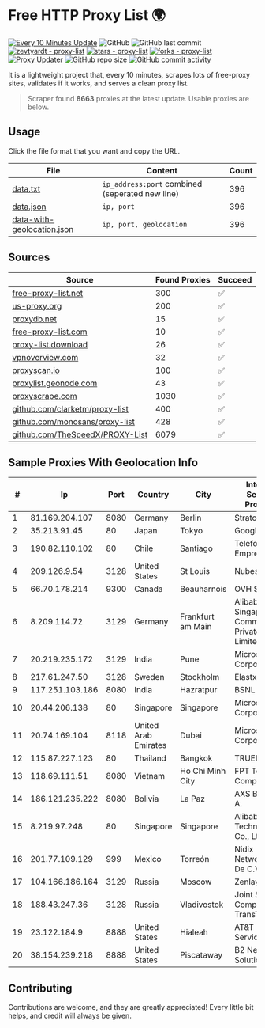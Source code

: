 
# Free HTTP Proxy List 🌍

[![Every 10 Minutes Update](https://github.com/mertguvencli/http-proxy-list/actions/workflows/main.yml/badge.svg?branch=main)](https://github.com/mertguvencli/http-proxy-list/actions/workflows/main.yml)
![GitHub](https://img.shields.io/github/license/mertguvencli/http-proxy-list)
![GitHub last commit](https://img.shields.io/github/last-commit/mertguvencli/http-proxy-list)
[![zevtyardt - proxy-list](https://img.shields.io/static/v1?label=zevtyardt&message=proxy-list&color=blue&logo=github)](https://github.com/zevtyardt/proxy-list "Go to GitHub repo")
[![stars - proxy-list](https://img.shields.io/github/stars/zevtyardt/proxy-list?style=social)](https://github.com/zevtyardt/proxy-list)
[![forks - proxy-list](https://img.shields.io/github/forks/zevtyardt/proxy-list?style=social)](https://github.com/zevtyardt/proxy-list)
[![Proxy Updater](https://github.com/zevtyardt/proxy-list/workflows/Proxy%20Updater/badge.svg)](https://github.com/zevtyardt/proxy-list/actions?query=workflow:"Proxy+Updater")
![GitHub repo size](https://img.shields.io/github/repo-size/zevtyardt/proxy-list)
[![GitHub commit activity](https://img.shields.io/github/commit-activity/m/zevtyardt/proxy-list?logo=commits)](https://github.com/zevtyardt/proxy-list/commits/main)

It is a lightweight project that, every 10 minutes, scrapes lots of free-proxy sites, validates if it works, and serves a clean proxy list.

> Scraper found **8663** proxies at the latest update. Usable proxies are below.

## Usage

Click the file format that you want and copy the URL.

|File|Content|Count|
|----|-------|-----|
|[data.txt](https://raw.githubusercontent.com/mertguvencli/http-proxy-list/main/proxy-list/data.txt)|`ip_address:port` combined (seperated new line)|396|
|[data.json](https://raw.githubusercontent.com/mertguvencli/http-proxy-list/main/proxy-list/data.json)|`ip, port`|396|
|[data-with-geolocation.json](https://raw.githubusercontent.com/mertguvencli/http-proxy-list/main/proxy-list/data-with-geolocation.json)|`ip, port, geolocation`|396|

## Sources

|Source|Found Proxies|Succeed|
|------|-------------|-------|
|[free-proxy-list.net](https://free-proxy-list.net)|300|✅|
|[us-proxy.org](https://www.us-proxy.org)|200|✅|
|[proxydb.net](http://proxydb.net)|15|✅|
|[free-proxy-list.com](https://free-proxy-list.com/?page=&port=&type%5B%5D=http&type%5B%5D=https&up_time=0&search=Search)|10|✅|
|[proxy-list.download](https://www.proxy-list.download/HTTP)|26|✅|
|[vpnoverview.com](https://vpnoverview.com/privacy/anonymous-browsing/free-proxy-servers)|32|✅|
|[proxyscan.io](https://www.proxyscan.io)|100|✅|
|[proxylist.geonode.com](https://proxylist.geonode.com/api/proxy-list?limit=300&page=1&sort_by=lastChecked&sort_type=desc&protocols=http,https)|43|✅|
|[proxyscrape.com](https://api.proxyscrape.com/v2/?request=displayproxies&protocol=http&timeout=10000&country=all&ssl=all&anonymity=all)|1030|✅|
|[github.com/clarketm/proxy-list](https://raw.githubusercontent.com/clarketm/proxy-list/master/proxy-list-raw.txt)|400|✅|
|[github.com/monosans/proxy-list](https://raw.githubusercontent.com/monosans/proxy-list/main/proxies/http.txt)|428|✅|
|[github.com/TheSpeedX/PROXY-List](https://raw.githubusercontent.com/TheSpeedX/PROXY-List/master/http.txt)|6079|✅|


## Sample Proxies With Geolocation Info

|#|Ip|Port|Country|City|Internet Service Provider|
|-|--|----|-------|----|-------------------------|
|1|81.169.204.107|8080|Germany|Berlin|Strato AG|
|2|35.213.91.45|80|Japan|Tokyo|Google LLC|
|3|190.82.110.102|80|Chile|Santiago|Telefonica Empresas|
|4|209.126.9.54|3128|United States|St Louis|Nubes, LLC|
|5|66.70.178.214|9300|Canada|Beauharnois|OVH SAS|
|6|8.209.114.72|3129|Germany|Frankfurt am Main|Alibaba.com Singapore E-Commerce Private Limited|
|7|20.219.235.172|3129|India|Pune|Microsoft Corporation|
|8|217.61.247.50|3128|Sweden|Stockholm|Elastx AB|
|9|117.251.103.186|8080|India|Hazratpur|BSNL Internet|
|10|20.44.206.138|80|Singapore|Singapore|Microsoft Corporation|
|11|20.74.169.104|8118|United Arab Emirates|Dubai|Microsoft Corporation|
|12|115.87.227.123|80|Thailand|Bangkok|TRUEBB|
|13|118.69.111.51|8080|Vietnam|Ho Chi Minh City|FPT Telecom Company|
|14|186.121.235.222|8080|Bolivia|La Paz|AXS Bolivia S. A.|
|15|8.219.97.248|80|Singapore|Singapore|Alibaba (US) Technology Co., Ltd.|
|16|201.77.109.129|999|Mexico|Torreón|Nidix Networks S.a. De C.V.|
|17|104.166.186.164|3129|Russia|Moscow|Zenlayer Inc|
|18|188.43.247.36|3128|Russia|Vladivostok|Joint Stock Company TransTeleCom|
|19|23.122.184.9|8888|United States|Hialeah|AT&T Services, Inc.|
|20|38.154.239.218|8888|United States|Piscataway|B2 Net Solutions Inc.|



## Contributing

Contributions are welcome, and they are greatly appreciated! Every
little bit helps, and credit will always be given.

